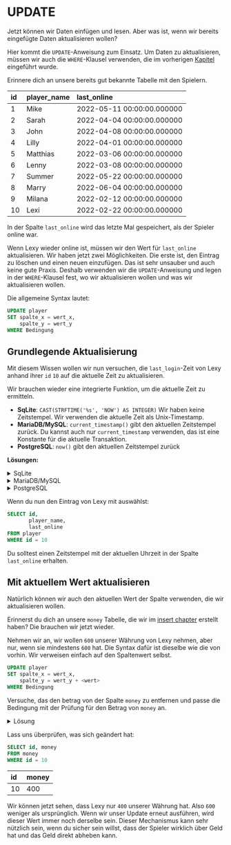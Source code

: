# UPDATE

Jetzt können wir Daten einfügen und lesen.
Aber was ist, wenn wir bereits eingefügte Daten aktualisieren wollen?

Hier kommt die `UPDATE`-Anweisung zum Einsatz.
Um Daten zu aktualisieren, müssen wir auch die `WHERE`-Klausel verwenden, die im vorherigen [Kapitel](select.md#where) eingeführt wurde.

Erinnere dich an unsere bereits gut bekannte Tabelle mit den Spielern.

| id  | player\_name | last\_online               |
|:----|:-------------|:---------------------------|
| 1   | Mike         | 2022-05-11 00:00:00.000000 |
| 2   | Sarah        | 2022-04-04 00:00:00.000000 |
| 3   | John         | 2022-04-08 00:00:00.000000 |
| 4   | Lilly        | 2022-04-01 00:00:00.000000 |
| 5   | Matthias     | 2022-03-06 00:00:00.000000 |
| 6   | Lenny        | 2022-03-08 00:00:00.000000 |
| 7   | Summer       | 2022-05-22 00:00:00.000000 |
| 8   | Marry        | 2022-06-04 00:00:00.000000 |
| 9   | Milana       | 2022-02-12 00:00:00.000000 |
| 10  | Lexi         | 2022-02-22 00:00:00.000000 |

In der Spalte `last_online` wird das letzte Mal gespeichert, als der Spieler online war.

Wenn Lexy wieder online ist, müssen wir den Wert für `last_online` aktualisieren.
Wir haben jetzt zwei Möglichkeiten.
Die erste ist, den Eintrag zu löschen und einen neuen einzufügen.
Das ist sehr unsauber und auch keine gute Praxis.
Deshalb verwenden wir die `UPDATE`-Anweisung und legen in der `WHERE`-Klausel fest, wo wir aktualisieren wollen und was wir aktualisieren wollen.

Die allgemeine Syntax lautet:

```sql
UPDATE player
SET spalte_x = wert_x,
    spalte_y = wert_y
WHERE Bedingung
```

## Grundlegende Aktualisierung

Mit diesem Wissen wollen wir nun versuchen, die `last_login`-Zeit von Lexy anhand ihrer `id` `10` auf die aktuelle Zeit zu aktualisieren.

Wir brauchen wieder eine integrierte Funktion, um die aktuelle Zeit zu ermitteln.

- **SqLite**: `CAST(STRFTIME('%s', 'NOW') AS INTEGER)` Wir haben keine Zeitstempel. Wir verwenden die aktuelle Zeit als Unix-Timestamp.
- **MariaDB/MySQL**: `current_timestamp()` gibt den aktuellen Zeitstempel zurück. Du kannst auch nur `current_timestamp` verwenden, das ist eine Konstante für die aktuelle Transaktion.
- **PostgreSQL**: `now()` gibt den aktuellen Zeitstempel zurück

**Lösungen:**

<Details>
<summary>SqLite</summary>


```sql
UPDATE player
SET last_online = CAST(strftime('%s', 'NOW') AS INTEGER)
WHERE id = 10;
```

</details>

<Details>
<summary>MariaDB/MySQL</summary>

```sql
UPDATE player
SET last_online = CURRENT_TIMESTAMP
WHERE id = 10;
```

</details>

<Details>
<summary>PostgreSQL</summary>

```sql
UPDATE player
SET last_online = NOW()
WHERE id = 10;
```

</details>

Wenn du nun den Eintrag von Lexy mit auswählst:

```sql
SELECT id,
       player_name,
       last_online
FROM player
WHERE id = 10
```

Du solltest einen Zeitstempel mit der aktuellen Uhrzeit in der Spalte `last_online` erhalten.

## Mit aktuellem Wert aktualisieren

Natürlich können wir auch den aktuellen Wert der Spalte verwenden, die wir aktualisieren wollen.

Erinnerst du dich an unsere `money` Tabelle, die wir im [insert chapter](insert.md#tabellen-mit-inhalt-erstellen) erstellt haben? 
Die brauchen wir jetzt wieder.

Nehmen wir an, wir wollen `600` unserer Währung von Lexy nehmen, aber nur, wenn sie mindestens `600` hat.
Die Syntax dafür ist dieselbe wie die von vorhin.
Wir verweisen einfach auf den Spaltenwert selbst.

```sql
UPDATE player
SET spalte_x = wert_x,
    spalte_y = wert_y + <wert>
WHERE Bedingung
```

Versuche, das den betrag von der Spalte `money` zu entfernen und passe die Bedingung mit der Prüfung für den Betrag von `money` an.

<Details>
<summary>Lösung</summary>

```sql
UPDATE money
SET money = money - 600
WHERE id = 10
  AND money >= 600
```

</details>


Lass uns überprüfen, was sich geändert hat:

```sql
SELECT id, money
FROM money
WHERE id = 10
```

| id  | money |
|:----|:------|
| 10  | 400   |

Wir können jetzt sehen, dass Lexy nur `400` unserer Währung hat.
Also `600` weniger als ursprünglich.
Wenn wir unser Update erneut ausführen, wird dieser Wert immer noch derselbe sein.
Dieser Mechanismus kann sehr nützlich sein, wenn du sicher sein willst, dass der Spieler wirklich über Geld hat und das Geld direkt abheben kann.
